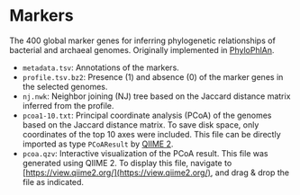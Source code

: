 Markers
=======

The 400 global marker genes for inferring phylogenetic relationships of bacterial and archaeal genomes. Originally implemented in [PhyloPhlAn](https://bitbucket.org/nsegata/phylophlan/wiki/Home).

- `metadata.tsv`: Annotations of the markers.
- `profile.tsv.bz2`: Presence (1) and absence (0) of the marker genes in the selected genomes.
- `nj.nwk`: Neighbor joining (NJ) tree based on the Jaccard distance matrix inferred from the profile.
- `pcoa1-10.txt`: Principal coordinate analysis (PCoA) of the genomes based on the Jaccard distance matrix. To save disk space, only coordinates of the top 10 axes were included. This file can be directly imported as type `PCoAResult` by [QIIME 2](https://qiime2.org/).
- `pcoa.qzv`: Interactive visualization of the PCoA result. This file was generated using QIIME 2. To display this file, navigate to [https://view.qiime2.org/](https://view.qiime2.org/), and drag & drop the file as indicated.
